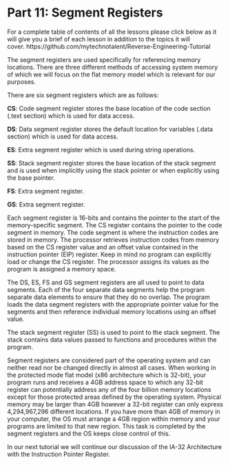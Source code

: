 <h1>Part 11: Segment Registers</h1><p>For a complete table of contents of all the lessons please click below as it will give you a brief of each lesson in addition to the topics it will cover. https://github.com/mytechnotalent/Reverse-Engineering-Tutorial</p><p>The segment registers are used specifically for referencing memory locations. There are three different methods of accessing system memory of which we will focus on the flat memory model which is relevant for our purposes.</p><p>There are six segment registers which are as follows:</p><p><strong>CS</strong>: Code segment register stores the base location of the code section (.text section) which is used for data access.</p><p><strong>DS</strong>: Data segment register stores the default location for variables (.data section) which is used for data access.</p><p><strong>ES</strong>: Extra segment register which is used during string operations.</p><p><strong>SS</strong>: Stack segment register stores the base location of the stack segment and is used when implicitly using the stack pointer or when explicitly using the base pointer.</p><p><strong>FS</strong>: Extra segment register.</p><p><strong>GS</strong>: Extra segment register.</p><p>Each segment register is 16-bits and contains the pointer to the start of the memory-specific segment. The CS register contains the pointer to the code segment in memory. The code segment is where the instruction codes are stored in memory. The processor retrieves instruction codes from memory based on the CS register value and an offset value contained in the instruction pointer (EIP) register. Keep in mind no program can explicitly load or change the CS register. The processor assigns its values as the program is assigned a memory space.</p><p>The DS, ES, FS and GS segment registers are all used to point to data segments. Each of the four separate data segments help the program separate data elements to ensure that they do no overlap. The program loads the data segment registers with the appropriate pointer value for the segments and then reference individual memory locations using an offset value.</p><p>The stack segment register (SS) is used to point to the stack segment. The stack contains data values passed to functions and procedures within the program.</p><p>Segment registers are considered part of the operating system and can neither read nor be changed directly in almost all cases. When working in the protected mode flat model (x86 architecture which is 32-bit), your program runs and receives a 4GB address space to which any 32-bit register can potentially address any of the four billion memory locations except for those protected areas defined by the operating system. Physical memory may be larger than 4GB however a 32-bit register can only express 4,294,967,296 different locations. If you have more than 4GB of memory in your computer, the OS must arrange a 4GB region within memory and your programs are limited to that new region. This task is completed by the segment registers and the OS keeps close control of this.</p><p>In our next tutorial we will continue our discussion of the IA-32 Architecture with the Instruction Pointer Register.</p>